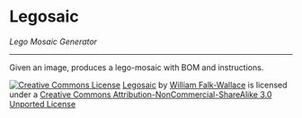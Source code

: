 Legosaic
========
*Lego Mosaic Generator*

---


Given an image, produces a lego-mosaic with BOM and instructions.





[![Creative Commons License](http://i.creativecommons.org/l/by-nc-sa/3.0/88x31.png)](http://creativecommons.org/licenses/by-nc-sa/3.0/deed.en_US)
[Legosaic](https://github.com/wfalkwallace/lego-mosaic) by [William Falk-Wallace](https://github.com/wfalkwallace) is licensed under a [Creative Commons Attribution-NonCommercial-ShareAlike 3.0 Unported License](http://creativecommons.org/licenses/by-nc-sa/3.0/deed.en_US)